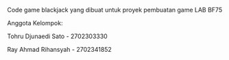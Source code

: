 Code game blackjack yang dibuat untuk proyek pembuatan game LAB BF75

Anggota Kelompok:

Tohru Djunaedi Sato - 2702303330

Ray Ahmad Rihansyah - 2702341852
